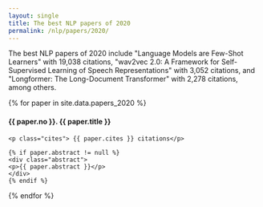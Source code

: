 ```yaml
---
layout: single
title: The best NLP papers of 2020
permalink: /nlp/papers/2020/
---
```


<div>
<p class="featured_snippet">The best NLP papers of 2020 include "Language Models are Few-Shot Learners" with 19,038 citations, "wav2vec 2.0: A Framework for Self-Supervised Learning of Speech Representations" with 3,052 citations, and "Longformer: The Long-Document Transformer" with 2,278 citations, among others.</p>
{% for paper in site.data.papers_2020 %}
    <h4>{{ paper.no }}. <a href="{{ paper.url }}" style="text-decoration:none">{{ paper.title }}</a></h4>

    <p class="cites"> {{ paper.cites }} citations</p>

    {% if paper.abstract != null %}
    <div class="abstract">
    <p>{{ paper.abstract }}</p>
    </div>
    {% endif %}
{% endfor %}
</div>

